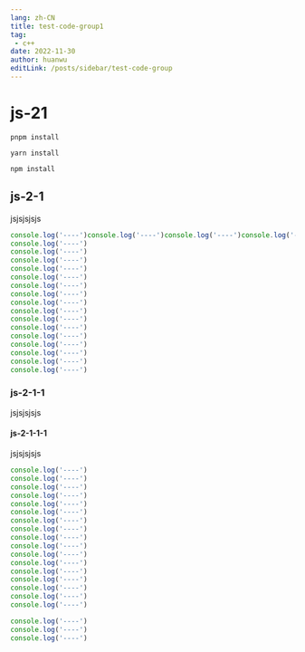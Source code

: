 ```yaml
---
lang: zh-CN
title: test-code-group1
tag: 
 - c++
date: 2022-11-30
author: huanwu
editLink: /posts/sidebar/test-code-group
---
```


# js-21

<CodeGroup>

<CodeGroupItem title="PNPM">

```bash:no-line-numbers
pnpm install
```
</CodeGroupItem>

<CodeGroupItem title="YARN">

```bash:no-line-numbers
yarn install
```
</CodeGroupItem>

<CodeGroupItem title="NPM" active>

```bash:no-line-numbers
npm install
```
</CodeGroupItem>

</CodeGroup>



## js-2-1

jsjsjsjsjs
```js
console.log('----')console.log('----')console.log('----')console.log('----')console.log('----')
console.log('----')
console.log('----')
console.log('----')
console.log('----')
console.log('----')
console.log('----')
console.log('----')
console.log('----')
console.log('----')
console.log('----')
console.log('----')
console.log('----')
console.log('----')
console.log('----')
console.log('----')
console.log('----')
```
### js-2-1-1

jsjsjsjsjs

#### js-2-1-1-1

jsjsjsjsjs
```js
console.log('----')
console.log('----')
console.log('----')
console.log('----')
console.log('----')
console.log('----')
console.log('----')
console.log('----')
console.log('----')
console.log('----')
console.log('----')
console.log('----')
console.log('----')
console.log('----')
console.log('----')
console.log('----')
console.log('----')
```

```js
console.log('----')
console.log('----')
console.log('----')
```
